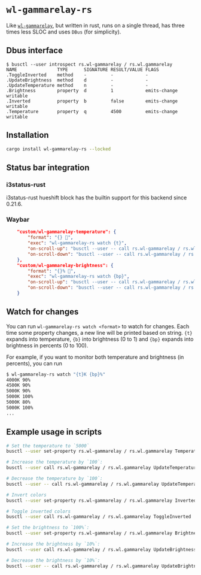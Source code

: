 # `wl-gammarelay-rs`

Like [`wl-gammarelay`](https://github.com/jeremija/wl-gammarelay), but written in rust, runs on a single thread, has three times less SLOC and uses `DBus` (for simplicity).

## Dbus interface

```
$ busctl --user introspect rs.wl-gammarelay / rs.wl.gammarelay
NAME               TYPE      SIGNATURE RESULT/VALUE FLAGS
.ToggleInverted    method    -         -            -
.UpdateBrightness  method    d         -            -
.UpdateTemperature method    n         -            -
.Brightness        property  d         1            emits-change writable
.Inverted          property  b         false        emits-change writable
.Temperature       property  q         4500         emits-change writable
```

## Installation

```sh
cargo install wl-gammarelay-rs --locked
```

## Status bar integration

### i3status-rust

i3status-rust hueshift block has the builtin support for this backend since 0.21.6.

### Waybar

```json
    "custom/wl-gammarelay-temperature": {
        "format": "{} ",
        "exec": "wl-gammarelay-rs watch {t}",
        "on-scroll-up": "busctl --user -- call rs.wl-gammarelay / rs.wl.gammarelay UpdateTemperature n +100",
        "on-scroll-down": "busctl --user -- call rs.wl-gammarelay / rs.wl.gammarelay UpdateTemperature n -100"
    },
    "custom/wl-gammarelay-brightness": {
        "format": "{}% ",
        "exec": "wl-gammarelay-rs watch {bp}",
        "on-scroll-up": "busctl --user -- call rs.wl-gammarelay / rs.wl.gammarelay UpdateBrightness d +0.02",
        "on-scroll-down": "busctl --user -- call rs.wl-gammarelay / rs.wl.gammarelay UpdateBrightness d -0.02"
    }
```

## Watch for changes

You can run `wl-gammarelay-rs watch <format>` to watch for changes. Each time some property changes, a new line will be printed based on <format> string. `{t}` expands into temperature, `{b}` into brightness (0 to 1) and `{bp}` expands into brightness in percents (0 to 100).

For example, if you want to monitor both temperature and brightness (in percents), you can run
```sh
$ wl-gammarelay-rs watch "{t}K {bp}%"
4000K 90%
4500K 90%
5000K 90%
5000K 100%
5000K 80%
5000K 100%
...
```

## Example usage in scripts

```sh
# Set the temperature to `5000`
busctl --user set-property rs.wl-gammarelay / rs.wl.gammarelay Temperature q 5000

# Increase the temperature by `100`:
busctl --user call rs.wl-gammarelay / rs.wl.gammarelay UpdateTemperature n 100

# Decrease the temperature by `100`:
busctl --user -- call rs.wl-gammarelay / rs.wl.gammarelay UpdateTemperature n -100

# Invert colors
busctl --user set-property rs.wl-gammarelay / rs.wl.gammarelay Inverted b true

# Toggle inverted colors
busctl --user call rs.wl-gammarelay / rs.wl.gammarelay ToggleInverted

# Set the brightness to `100%`:
busctl --user set-property rs.wl-gammarelay / rs.wl.gammarelay Brightness d 1

# Increase the brightness by `10%`:
busctl --user call rs.wl-gammarelay / rs.wl.gammarelay UpdateBrightness d 0.1

# Decrease the brightness by `10%`:
busctl --user -- call rs.wl-gammarelay / rs.wl.gammarelay UpdateBrightness d -0.1
```
